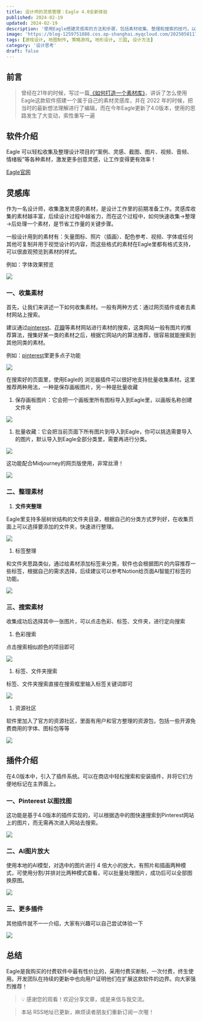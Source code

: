 ```yaml
---
title: 设计师的灵感管理：Eagle 4.0全新体验
published: 2024-02-19
updated: 2024-02-19
description: '使用Eagle搭建灵感库的方法和步骤，包括素材收集、整理和搜索的技巧，以及介绍了软件的插件系统和一些插件的功能'
image: 'https://blog-1259751088.cos.ap-shanghai.myqcloud.com/20250501174749078.png?imageSlim'
tags: [游戏设计, 地图制作, 策略游戏, 地形设计, 三国, 设计方法]
category: '设计思考'
draft: false
---
```


## 前言

> 曾经在21年的时候，写过一篇[《如何打造一个素材库》](https://www.chawfoo.com/article/design2)，讲诉了怎么使用Eagle这款软件搭建一个属于自己的素材灵感库，并在 2022 年的时候，把当时的最新想法理解进行了编辑，而在今年Eagle更新了4.0版本，使用的思路发生了大变动，索性重写一遍

## 软件介绍

Eagle 可以轻松收集及整理设计项目的“案例、灵感、截图、图片、视频、音频、情绪板”等各种素材，激发更多创意灵感，让工作变得更有效率！

[Eagle官网](https://eagle.cool/)

## 灵感库

作为一名设计师，收集激发灵感的素材，是设计工作里的前期准备工作。灵感库收集的素材越丰富，后续设计过程中越省力，而在这个过程中，如何快速收集→整理→后处理一个素材，是节省工作量的关键步骤。

一般设计用到的素材有：矢量图标、照片（插画）、配色参考、视频、字体或任何其他可复制并用于视觉设计的内容，而这些格式的素材在Eagle里都有格式支持，可以很直观预览到素材的样式。

例如：字体效果预览

![](https://blog-1259751088.cos.ap-shanghai.myqcloud.com/20250102190432190.png?imageSlim)

### 一、收集素材

首先，让我们来讲述一下如何收集素材。一般有两种方式：通过网页插件或者去素材网站上搜索。

建议通过[pinterest](https://www.pinterest.com/)、[花瓣](https://huaban.com/)等素材网站进行素材的搜索，这类网站一般有图片的推荐算法，搜集好某一类的素材之后，根据它网站内的算法推荐，很容易就能搜索到其他同类的素材。

例如：[pinterest](https://www.pinterest.com/)里更多点子功能

![](https://blog-1259751088.cos.ap-shanghai.myqcloud.com/20250102190519994.png?imageSlim)

在搜索好的页面里，使用Eagle的 浏览器插件可以很好地支持批量收集素材。这里推荐两种用法，一种是保存画板图片，另一种是批量收藏

1. 保存画板图片：它会把一个画板里所有图标导入到Eagle里，以画板名称创建文件夹

![](https://blog-1259751088.cos.ap-shanghai.myqcloud.com/20250102190543663.png?imageSlim)

1. 批量收藏：它会把当前页面下所有图片到导入到Eagle，你可以挑选需要导入的图片，默认导入到Eagle全部分类里，需要再进行分类。

![](https://blog-1259751088.cos.ap-shanghai.myqcloud.com/20250102190608963.png?imageSlim)

这功能配合Midjourney的网页版使用，非常丝滑！

![](https://blog-1259751088.cos.ap-shanghai.myqcloud.com/20250102190631100.png?imageSlim)

### 二、整理素材

1. **文件夹整理**

Eagle里支持多层树状结构的文件夹目录，根据自己的分类方式罗列好，在收集页面上可以选择要添加的文件夹，快速进行整理。

![](https://blog-1259751088.cos.ap-shanghai.myqcloud.com/20250102190652322.png?imageSlim)

1. 标签整理

和文件夹思路类似，通过给素材添加标签来分类，软件也会根据图片的内容推荐一些标签，根据自己的需求选择，后续建议可以参考Notion给页面AI智能打标签的功能。

![](https://blog-1259751088.cos.ap-shanghai.myqcloud.com/20250102190711960.png?imageSlim)

### 三、搜索素材

收集成功后选择其中一张图片，可以点击色彩、标签、文件夹，进行定向搜索

1. 色彩搜索

点击搜索相似颜色的项目即可

![](https://blog-1259751088.cos.ap-shanghai.myqcloud.com/20250102190739085.png?imageSlim)

1. 标签、文件夹搜索

标签、文件夹搜索直接在搜索框里输入标签关键词即可

![](https://blog-1259751088.cos.ap-shanghai.myqcloud.com/20250102190754384.png?imageSlim)

1. 资源社区

软件里加入了官方的资源社区，里面有用户和官方整理的资源包，包括一些开源免费商用的字体、图标包等等

![](https://blog-1259751088.cos.ap-shanghai.myqcloud.com/20250102190813750.png?imageSlim)

## 插件介绍

在4.0版本中，引入了插件系统。可以在商店中轻松搜索和安装插件，并将它们方便地标记在主界面上。

### 一、Pinterest 以图找图

这功能是基于4.0版本的插件实现的，可以根据选中的图快速搜索到Pinterest网站上的图片，而无需再次进入网站去搜索。

![](https://blog-1259751088.cos.ap-shanghai.myqcloud.com/20250102190829917.png?imageSlim)

### 二、AI图片放大

使用本地的AI模型，对选中的图片进行 4 倍大小的放大，有照片和插画两种模式，可使用分割/并排对比两种模式查看，可以批量处理图片，成功后可以全部图换原图。

![](https://blog-1259751088.cos.ap-shanghai.myqcloud.com/20250102190842697.png?imageSlim)

### 三、更多插件

其他插件就不一一介绍，大家有兴趣可以自己尝试体验一下

![](https://blog-1259751088.cos.ap-shanghai.myqcloud.com/20250102190900225.png?imageSlim)

## 总结

Eagle是我购买的付费软件中最有性价比的，采用付费买断制，一次付费，终生使用。开发团队在持续的更新中也向用户证明他们在扩展这款软件的边界。向大家强烈推荐！

> 💡 感谢您的观看！欢迎分享文章，或是来信与我交流。

> 本站 RSS地址已更新，麻烦读者朋友们重新订阅一次喔！